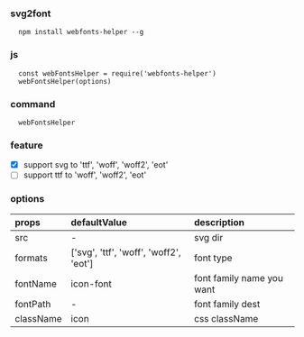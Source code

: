 ### svg2font

```
  npm install webfonts-helper --g
```

### js
```
  const webFontsHelper = require('webfonts-helper')
  webFontsHelper(options)
```

### command

```
  webFontsHelper
```

### feature

+ [x] support svg to 'ttf', 'woff', 'woff2', 'eot'
+ [ ] support ttf to 'woff', 'woff2', 'eot'
### options

|  props  | defaultValue |  description  |
| :---- | :------ | :---- |
| src | - | svg dir |
| formats | ['svg', 'ttf', 'woff', 'woff2', 'eot'] | font type |
| fontName | icon-font | font family name you want |
| fontPath | - | font family dest|
| className | icon | css className|

